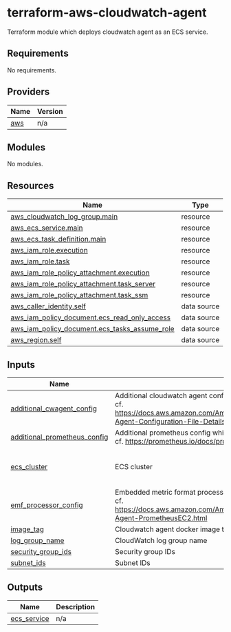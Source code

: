 # terraform-aws-cloudwatch-agent

Terraform module which deploys cloudwatch agent as an ECS service.

<!-- BEGIN_TF_DOCS -->
## Requirements

No requirements.

## Providers

| Name | Version |
|------|---------|
| <a name="provider_aws"></a> [aws](#provider\_aws) | n/a |

## Modules

No modules.

## Resources

| Name | Type |
|------|------|
| [aws_cloudwatch_log_group.main](https://registry.terraform.io/providers/hashicorp/aws/latest/docs/resources/cloudwatch_log_group) | resource |
| [aws_ecs_service.main](https://registry.terraform.io/providers/hashicorp/aws/latest/docs/resources/ecs_service) | resource |
| [aws_ecs_task_definition.main](https://registry.terraform.io/providers/hashicorp/aws/latest/docs/resources/ecs_task_definition) | resource |
| [aws_iam_role.execution](https://registry.terraform.io/providers/hashicorp/aws/latest/docs/resources/iam_role) | resource |
| [aws_iam_role.task](https://registry.terraform.io/providers/hashicorp/aws/latest/docs/resources/iam_role) | resource |
| [aws_iam_role_policy_attachment.execution](https://registry.terraform.io/providers/hashicorp/aws/latest/docs/resources/iam_role_policy_attachment) | resource |
| [aws_iam_role_policy_attachment.task_server](https://registry.terraform.io/providers/hashicorp/aws/latest/docs/resources/iam_role_policy_attachment) | resource |
| [aws_iam_role_policy_attachment.task_ssm](https://registry.terraform.io/providers/hashicorp/aws/latest/docs/resources/iam_role_policy_attachment) | resource |
| [aws_caller_identity.self](https://registry.terraform.io/providers/hashicorp/aws/latest/docs/data-sources/caller_identity) | data source |
| [aws_iam_policy_document.ecs_read_only_access](https://registry.terraform.io/providers/hashicorp/aws/latest/docs/data-sources/iam_policy_document) | data source |
| [aws_iam_policy_document.ecs_tasks_assume_role](https://registry.terraform.io/providers/hashicorp/aws/latest/docs/data-sources/iam_policy_document) | data source |
| [aws_region.self](https://registry.terraform.io/providers/hashicorp/aws/latest/docs/data-sources/region) | data source |

## Inputs

| Name | Description | Type | Default | Required |
|------|-------------|------|---------|:--------:|
| <a name="input_additional_cwagent_config"></a> [additional\_cwagent\_config](#input\_additional\_cwagent\_config) | Additional cloudwatch agent config which is merged with the base config.<br>cf. https://docs.aws.amazon.com/AmazonCloudWatch/latest/monitoring/CloudWatch-Agent-Configuration-File-Details.html | `any` | `{}` | no |
| <a name="input_additional_prometheus_config"></a> [additional\_prometheus\_config](#input\_additional\_prometheus\_config) | Additional prometheus config which is merged with the base config.<br>cf. https://prometheus.io/docs/prometheus/latest/configuration/configuration/ | `any` | `{}` | no |
| <a name="input_ecs_cluster"></a> [ecs\_cluster](#input\_ecs\_cluster) | ECS cluster | <pre>object({<br>    id   = string<br>    name = string<br>  })</pre> | n/a | yes |
| <a name="input_emf_processor_config"></a> [emf\_processor\_config](#input\_emf\_processor\_config) | Embedded metric format processor configuration.<br>cf. https://docs.aws.amazon.com/AmazonCloudWatch/latest/monitoring/CloudWatch-Agent-PrometheusEC2.html | `any` | n/a | yes |
| <a name="input_image_tag"></a> [image\_tag](#input\_image\_tag) | Cloudwatch agent docker image tag | `string` | `"latest"` | no |
| <a name="input_log_group_name"></a> [log\_group\_name](#input\_log\_group\_name) | CloudWatch log group name | `string` | n/a | yes |
| <a name="input_security_group_ids"></a> [security\_group\_ids](#input\_security\_group\_ids) | Security group IDs | `list(string)` | n/a | yes |
| <a name="input_subnet_ids"></a> [subnet\_ids](#input\_subnet\_ids) | Subnet IDs | `list(string)` | n/a | yes |

## Outputs

| Name | Description |
|------|-------------|
| <a name="output_ecs_service"></a> [ecs\_service](#output\_ecs\_service) | n/a |
<!-- END_TF_DOCS -->
